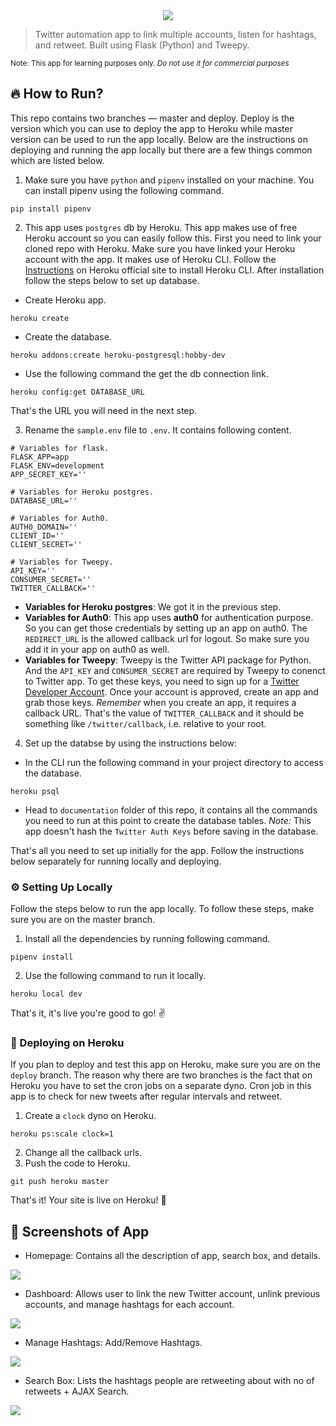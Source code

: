 <div align="center">
  <img src="https://i.imgur.com/JXAQWEU.png"/>
</div>

> Twitter automation app to link multiple accounts, listen for hashtags, and retweet. Built using Flask (Python) and Tweepy.

<small> Note: This app for learning purposes only. 
<em>Do not use it for commercial purposes</em>
</small>

## 🔥 How to Run?
This repo contains two branches — master and deploy. Deploy is the version which you can use to deploy the app to Heroku while master version can be used to run the app locally. Below are the instructions on deploying and running the app locally but there are a few things common which are listed below.

1. Make sure you have `python` and `pipenv` installed on your machine. You can install pipenv using the following command. 
```
pip install pipenv
```
2. This app uses `postgres` db by Heroku. This app makes use of free Heroku account so you can easily follow this. First you need to link your cloned repo with Heroku. Make sure you have linked your Heroku account with the app. It makes use of Heroku CLI. Follow the [Instructions](https://devcenter.heroku.com/articles/heroku-cli#download-and-install) on Heroku official site to install Heroku CLI. After installation follow the steps below to set up database.
* Create Heroku app.
```
heroku create
```
* Create the database.
```
heroku addons:create heroku-postgresql:hobby-dev
```
* Use the following command the get the db connection link.
```
heroku config:get DATABASE_URL
```
That's the URL you will need in the next step.

3. Rename the `sample.env` file to `.env`. It contains following content.
```
# Variables for flask.
FLASK_APP=app
FLASK_ENV=development
APP_SECRET_KEY=''

# Variables for Heroku postgres.
DATABASE_URL=''

# Variables for Auth0.
AUTH0_DOMAIN=''
CLIENT_ID=''
CLIENT_SECRET=''

# Variables for Tweepy.
API_KEY=''
CONSUMER_SECRET=''
TWITTER_CALLBACK=''
```
* **Variables for Heroku postgres**: We got it in the previous step.
* **Variables for Auth0**: This app uses **auth0** for authentication purpose. So you can get those credentials by setting up an app on auth0. The `REDIRECT_URL` is the allowed callback url for logout. So make sure you add it in your app on auth0 as well.
* **Variables for Tweepy**: Tweepy is the Twitter API package for Python. And the `API_KEY` and `CONSUMER_SECRET` are required by Tweepy to conenct to Twitter app. To get these keys, you need to sign up for a [Twitter Developer Account](https://developer.twitter.com/). Once your account is approved, create an app and grab those keys.
_Remember_ when you create an app, it requires a callback URL. That's the value of `TWITTER_CALLBACK` and it should be something like `/twitter/callback`, i.e. relative to your root.

4. Set up the databse by using the instructions below:
* In the CLI run the following command in your project directory to access the database.
```
heroku psql
```
* Head to `documentation` folder of this repo, it contains all the commands you need to run at this point to create the database tables.
_Note:_ This app doesn't hash the `Twitter Auth Keys` before saving in the database. 

That's all you need to set up initially for the app. Follow the instructions below separately for running locally and deploying.

### ⚙️ Setting Up Locally
Follow the steps below to run the app locally. To follow these steps, make sure you are on the master branch.
1. Install all the dependencies by running following command.
```
pipenv install
```
2. Use the following command to run it locally.
```
heroku local dev
```
That's it, it's live you're good to go! ✌️ 

### 🚀 Deploying on Heroku
If you plan to deploy and test this app on Heroku, make sure you are on the `deploy` branch. The reason why there are two branches is the fact that on Heroku you have to set the cron jobs on a separate dyno. Cron job in this app is to check for new tweets after regular intervals and retweet. 
1. Create a `clock` dyno on Heroku.
```
heroku ps:scale clock=1
```
2. Change all the callback urls.
3. Push the code to Heroku.
```
git push heroku master
```
That's it! Your site is live on Heroku! 💯

## 📸 Screenshots of App

* Homepage: Contains all the description of app, search box, and details.
<img src="https://i.imgur.com/snr6LyK.gif">

* Dashboard: Allows user to link the new Twitter account, unlink previous accounts, and manage hashtags for each account.
<img src="https://i.imgur.com/0aJE6Rn.png">

* Manage Hashtags: Add/Remove Hashtags.
<img src="https://i.imgur.com/xRtL8Ml.png">

* Search Box: Lists the hashtags people are retweeting about with no of retweets + AJAX Search.
<img src="https://i.imgur.com/EcBMDwW.png">
